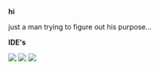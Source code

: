 **hi**

just a man trying to figure out his purpose...
  
**IDE's**
<div>
<img src="https://img.shields.io/badge/CLion-000000?style=for-the-badge&logo=clion&logoColor=white"> <img src="https://img.shields.io/badge/PyCharm-000000.svg?&style=for-the-badge&logo=PyCharm&logoColor=white"> <img src="https://img.shields.io/badge/PyCharm-000000.svg?&style=for-the-badge&logo=PyCharm&logoColor=white">



  
</div>

